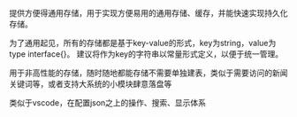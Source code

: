 提供方便得通用存储，用于实现方便易用的通用存储、缓存，并能快速实现持久化存储。

为了通用起见，所有的存储都是基于key-value的形式，key为string，value为type interface{}。
建议将作为key的字符串以常量形式定义，以便于统一管理。

用于非高性能的存储，随时随地都能存储不需要单独建表，类似于需要访问的新闻关键词等，或者支持大系统的小模块肆意落盘等

类似于vscode，在配置json之上的操作、搜索、显示体系


